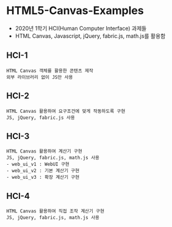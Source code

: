 # HTML5-Canvas-Examples
- 2020년 1학기 HCI(Human Computer Interface) 과제들
- HTML Canvas, Javascript, jQuery, fabric.js, math.js를 활용함

## HCI-1
```
HTML Canvas 객체를 활용한 콘텐츠 제작
외부 라이브러리 없이 JS만 사용
```

## HCI-2
```
HTML Canvas 활용하여 요구조건에 맞게 작동하도록 구현
JS, jQuery, fabric.js 사용
```

## HCI-3
```
HTML Canvas 활용하여 계산기 구현
JS, jQuery, fabric.js, math.js 사용
- web_ui_v1 : WebUI 구현
- web_ui_v2 : 기본 계산기 구현
- web_ui_v3 : 확장 계산기 구현
```

## HCI-4
```
HTML Canvas 활용하여 직접 조작 계산기 구현
JS, jQuery, fabric.js, math.js 사용
```

